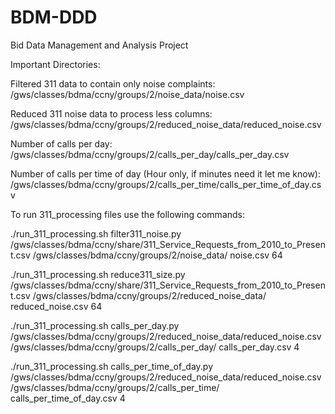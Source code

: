 # BDM-DDD
Bid Data Management and Analysis Project

Important Directories: 

Filtered 311 data to contain only noise complaints: 
/gws/classes/bdma/ccny/groups/2/noise_data/noise.csv

Reduced 311 noise data to process less columns: 
/gws/classes/bdma/ccny/groups/2/reduced_noise_data/reduced_noise.csv

Number of calls per day:
/gws/classes/bdma/ccny/groups/2/calls_per_day/calls_per_day.csv

Number of calls per time of day (Hour only, if minutes need it let me know):
/gws/classes/bdma/ccny/groups/2/calls_per_time/calls_per_time_of_day.csv

To run 311_processing files use the following commands: 

./run_311_processing.sh filter311_noise.py /gws/classes/bdma/ccny/share/311_Service_Requests_from_2010_to_Present.csv /gws/classes/bdma/ccny/groups/2/noise_data/ noise.csv 64

./run_311_processing.sh reduce311_size.py /gws/classes/bdma/ccny/share/311_Service_Requests_from_2010_to_Present.csv /gws/classes/bdma/ccny/groups/2/reduced_noise_data/ reduced_noise.csv 64

./run_311_processing.sh calls_per_day.py /gws/classes/bdma/ccny/groups/2/reduced_noise_data/reduced_noise.csv /gws/classes/bdma/ccny/groups/2/calls_per_day/ calls_per_day.csv 4

./run_311_processing.sh calls_per_time_of_day.py /gws/classes/bdma/ccny/groups/2/reduced_noise_data/reduced_noise.csv /gws/classes/bdma/ccny/groups/2/calls_per_time/ calls_per_time_of_day.csv 4
